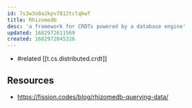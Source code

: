 ```yaml
---
id: 7s3w3o0a2kpv7812tclqkwf
title: Rhizomedb
desc: 'a framework for CRDTs powered by a database engine'
updated: 1682972611569
created: 1682972045326
---
```


- #related [[t.cs.distributed.crdt]]

## Resources

- https://fission.codes/blog/rhizomedb-querying-data/